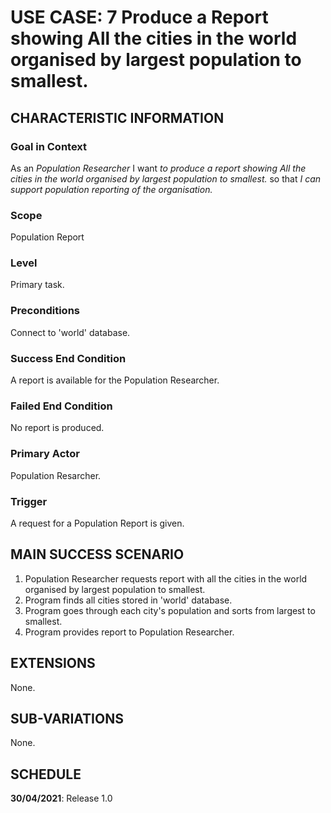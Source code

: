 # USE CASE: 7 Produce a Report showing All the cities in the world organised by largest population to smallest.

## CHARACTERISTIC INFORMATION

### Goal in Context

As an *Population  Researcher* I want *to produce a report showing All the cities in the world organised by largest population to smallest.* so that *I can support population reporting of the organisation.*

### Scope

Population Report

### Level

Primary task.

### Preconditions

Connect to 'world' database.

### Success End Condition

A report is available for the Population Researcher.

### Failed End Condition

No report is produced.

### Primary Actor

Population Resarcher.

### Trigger

A request for a Population Report is given.

## MAIN SUCCESS SCENARIO

1. Population Researcher requests report with all the cities in the world organised by largest population to smallest.
2. Program finds all cities stored in 'world' database.
3. Program goes through each city's population and sorts from largest to smallest.
4. Program provides report to Population Researcher.

## EXTENSIONS

None.

## SUB-VARIATIONS

None.

## SCHEDULE

**30/04/2021**: Release 1.0